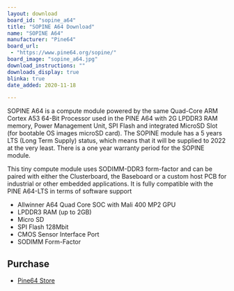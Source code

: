 ```yaml
---
layout: download
board_id: "sopine_a64"
title: "SOPINE A64 Download"
name: "SOPINE A64"
manufacturer: "Pine64"
board_url:
 - "https://www.pine64.org/sopine/"
board_image: "sopine_a64.jpg"
download_instructions: ""
downloads_display: true
blinka: true
date_added: 2020-11-18

---
```


SOPINE A64 is a compute module powered by the same Quad-Core ARM Cortex A53 64-Bit Processor used in the PINE A64 with 2G LPDDR3 RAM memory, Power Management Unit, SPI Flash and integrated MicroSD Slot (for bootable OS images microSD card). The SOPINE module has a 5 years LTS (Long Term Supply) status, which means that it will be supplied to 2022 at the very least. There is a one year warranty period for the SOPINE module.

This tiny compute module uses SODIMM-DDR3 form-factor and can be paired with either the Clusterboard, the Baseboard or a custom host PCB for industrial or other embedded applications. It is fully compatible with the PINE A64-LTS in terms of software support

- Allwinner A64 Quad Core SOC with Mali 400 MP2 GPU
- LPDDR3 RAM (up to 2GB)
- Micro SD
- SPI Flash 128Mbit
- CMOS Sensor Interface Port
- SODIMM Form-Factor

## Purchase
* [Pine64 Store](https://pine64.com/product-category/sopine/)
